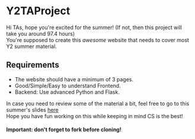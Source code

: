 # Y2TAProject

Hi TAs, hope you're excited for the summer! (If not, then this project will take you around 97.4 hours)<br>
You're supposed to create this <i>awesome</i> website that needs to cover most Y2 summer material.
<br>
<h2> Requirements </h2>
<ul>
<li>The website should have a minimum of 3 pages.</li>
<li>Good/Simple/Easy to understand Frontend.</li>
<li>Backend: Use advanced Python and Flask.</li>
</ul>

In case you need to review some of the material a bit, feel free to go to this summer's slides <a href="tinyurl.com/Y2Material">here</a><br> 
Hope you have fun working on this while keeping in mind CS is the best!

<h4>Important: don't forget to fork before cloning!</h4>